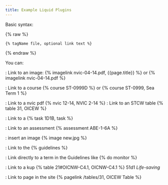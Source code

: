 ```yaml
---
title: Example Liquid Plugins
---
```


Basic syntax:


{% raw %}
~~~~~~~~~~
{% tagName file, optional link text %}
~~~~~~~~~~
{% endraw %}


You can:

:   Link to an image:   {% imagelink nvic-04-14.pdf, {{page.title}} %} or {% imagelink nvic-04-14.pdf %}

:   Link to a course {% course ST-0999D %} or {% course ST-0999, Sea Term 1 %}

:   Link to a nvic pdf {% nvic 12-14, NVIC 2-14 %}
:   Link to an STCW table  {% table 31, OICEW %}

:   Link to a  {% task 1D1B, task %} 

:   Link to an assessment {% assessment ABE-1-6A %}

:   insert an image {% image new.jpg %}

:   Link to the  {% guidelines %}

:   Link directly to a term in the Guidelines like {% do monitor %}

:   Link to a kup   {% table 21#OICNW-C4.1, OICNW-C4.1 %} 51d1 *Life-saving*

:   Link to page in the site {% pagelink /tables/31, OICEW Table %}
